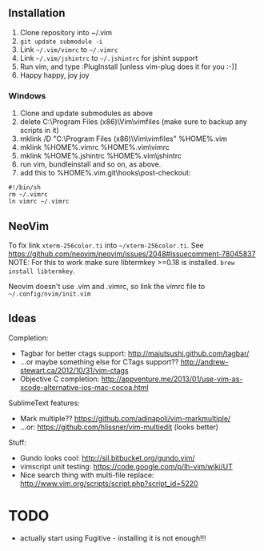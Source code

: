 ## Installation

 1. Clone repository into ~/.vim
 2. `git update submodule -i`
 3. Link `~/.vim/vimrc` to `~/.vimrc`
 4. Link `~/.vim/jshintrc` to `~/.jshintrc` for jshint support
 5. Run vim, and type :PlugInstall [unless vim-plug does it for you :-)]
 6. Happy happy, joy joy

### Windows

 1. Clone and update submodules as above
 2. delete C:\Program Files (x86)\Vim\vimfiles (make sure to backup any scripts in it)
 3. mklink /D "C:\Program Files (x86)\Vim\vimfiles" %HOME%\.vim
 4. mklink %HOME%\.vimrc %HOME%\.vim\vimrc
 5. mklink %HOME%\.jshintrc %HOME%\.vim\jshintrc
 6. run vim, bundleinstall and so on, as above.
 7. add this to %HOME%\.vim\.git\hooks\post-checkout:
 ```
#!/bin/sh
rm ~/.vimrc
ln vimrc ~/.vimrc
 ```

## NeoVim

To fix <c-h> link `xterm-256color.ti` into `~/xterm-256color.ti`. See https://github.com/neovim/neovim/issues/2048#issuecomment-78045837
NOTE: For this to work make sure libtermkey >=0.18 is installed. `brew install libtermkey`.

Neovim doesn't use .vim and .vimrc, so link the vimrc file to `~/.config/nvim/init.vim`

## Ideas

Completion:
- Tagbar for better ctags support: http://majutsushi.github.com/tagbar/
- ...or maybe something else for CTags support?? http://andrew-stewart.ca/2012/10/31/vim-ctags
- Objective C completion: http://appventure.me/2013/01/use-vim-as-xcode-alternative-ios-mac-cocoa.html

SublimeText features:
- Mark multiple?? https://github.com/adinapoli/vim-markmultiple/
- ...or: https://github.com/hlissner/vim-multiedit (looks better)


Stuff:
- Gundo looks cool: http://sjl.bitbucket.org/gundo.vim/
- vimscript unit testing: https://code.google.com/p/lh-vim/wiki/UT
- Nice search thing with multi-file replace: http://www.vim.org/scripts/script.php?script_id=5220

# TODO
- actually start using Fugitive - installing it is not enough!!!

